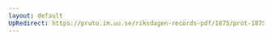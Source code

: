 ```yaml
---
layout: default
UpRedirect: https://pruto.im.uu.se/riksdagen-records-pdf/1875/prot-1875--fk--036/prot-1875--fk--036_003.pdf
---
```

